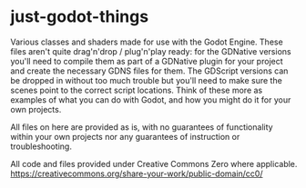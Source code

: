 # just-godot-things
Various classes and shaders made for use with the Godot Engine. These files aren't quite drag'n'drop / plug'n'play ready: for the GDNative versions
you'll need to compile them as part of a GDNative plugin for your project and create the necessary GDNS files for them. The GDScript versions can be 
dropped in without too much trouble but you'll need to make sure the scenes point to the correct script locations. Think of these more as examples of 
what you can do with Godot, and how you might do it for your own projects.

All files on here are provided as is, with no guarantees of functionality within your own projects nor any guarantees of instruction or troubleshooting.

All code and files provided under Creative Commons Zero where applicable.
https://creativecommons.org/share-your-work/public-domain/cc0/

